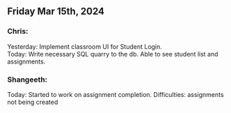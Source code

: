 ## Friday Mar 15th, 2024

### Chris:

Yesterday: Implement classroom UI for Student Login.\
Today: Write necessary SQL quarry to the db. Able to see student list and assignments.

### Shangeeth:

Today: Started to work on assignment completion.
Difficulties: assignments not being created 
